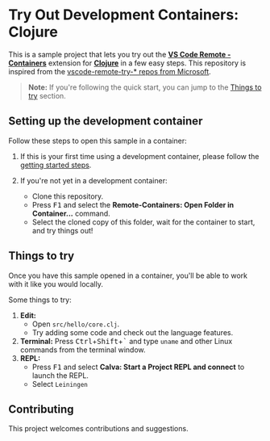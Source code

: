 # Try Out Development Containers: Clojure

This is a sample project that lets you try out the **[VS Code Remote - Containers](https://aka.ms/vscode-remote/containers)**  extension for **[Clojure](https://clojure.org/)** in a few easy steps. This repository is inspired from the [vscode-remote-try-* repos from Microsoft](https://github.com/microsoft?utf8=%E2%9C%93&q=vscode-remote-try-).

> **Note:** If you're following the quick start, you can jump to the [Things to try](#things-to-try) section. 

## Setting up the development container

Follow these steps to open this sample in a container:

1. If this is your first time using a development container, please follow the [getting started steps](https://aka.ms/vscode-remote/containers/getting-started).

2. If you're not yet in a development container:
   - Clone this repository.
   - Press <kbd>F1</kbd> and select the **Remote-Containers: Open Folder in Container...** command.
   - Select the cloned copy of this folder, wait for the container to start, and try things out!

## Things to try

Once you have this sample opened in a container, you'll be able to work with it like you would locally. 

Some things to try:

1. **Edit:**
   - Open `src/hello/core.clj`.
   - Try adding some code and check out the language features.
2. **Terminal:** Press <kbd>Ctrl</kbd>+<kbd>Shift</kbd>+<kbd>\`</kbd> and type `uname` and other Linux commands from the terminal window.
3. **REPL:**
   - Press <kbd>F1</kbd> and select **Calva: Start a Project REPL and connect** to launch the REPL.
   - Select `Leiningen`

## Contributing

This project welcomes contributions and suggestions.
